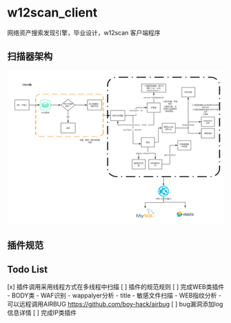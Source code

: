 # w12scan_client
网络资产搜索发现引擎，毕业设计，w12scan 客户端程序

## 扫描器架构

![jiagou](doc/jiagou.jpg)

## 插件规范

## Todo List
[x] 插件调用采用线程方式在多线程中扫描
[ ] 插件的规范规则
[ ] 完成WEB类插件
    - BODY类
        - WAF识别
        - wappalyer分析
        - title
    - 敏感文件扫描
    - WEB指纹分析
        - 可以远程调用AIRBUG https://github.com/boy-hack/airbug
    [ ] bug漏洞添加log信息详情
[ ] 完成IP类插件